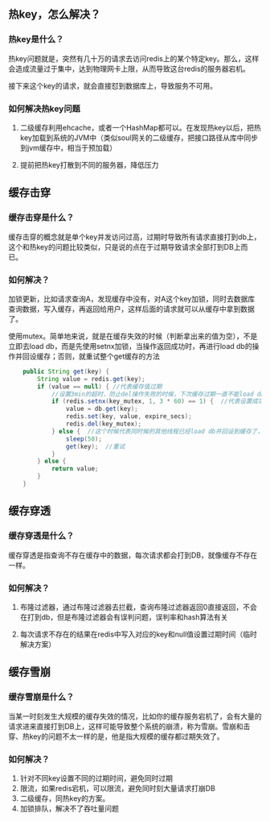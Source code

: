 ## 热key，怎么解决？
### 热key是什么？
热key问题就是，突然有几十万的请求去访问redis上的某个特定key。那么，这样会造成流量过于集中，达到物理网卡上限，从而导致这台redis的服务器宕机。

接下来这个key的请求，就会直接怼到数据库上，导致服务不可用。

### 如何解决热key问题
1. 二级缓存利用ehcache，或者一个HashMap都可以。在发现热key以后，把热key加载到系统的JVM中（类似soul网关的二级缓存，把接口路径从库中同步到jvm缓存中，相当于预加载）

2. 提前把热key打散到不同的服务器，降低压力

## 缓存击穿
### 缓存击穿是什么？
缓存击穿的概念就是单个key并发访问过高，过期时导致所有请求直接打到db上，这个和热key的问题比较类似，只是说的点在于过期导致请求全部打到DB上而已。

### 如何解决？

加锁更新，比如请求查询A，发现缓存中没有，对A这个key加锁，同时去数据库查询数据，写入缓存，再返回给用户，这样后面的请求就可以从缓存中拿到数据了。

使用mutex。简单地来说，就是在缓存失效的时候（判断拿出来的值为空），不是立即去load db，而是先使用setnx加锁，当操作返回成功时，再进行load db的操作并回设缓存；否则，就重试整个get缓存的方法
```java
    public String get(key) {
        String value = redis.get(key);
        if (value == null) { //代表缓存值过期
            //设置3min的超时，防止del操作失败的时候，下次缓存过期一直不能load db
            if (redis.setnx(key_mutex, 1, 3 * 60) == 1) {  //代表设置成功
                value = db.get(key);
                redis.set(key, value, expire_secs);
                redis.del(key_mutex);
            } else {  //这个时候代表同时候的其他线程已经load db并回设到缓存了，这时候重试获取缓存值即可
                sleep(50);
                get(key);  //重试
            }
        } else {
            return value;
        }
    }
```

## 缓存穿透
### 缓存穿透是什么？
缓存穿透是指查询不存在缓存中的数据，每次请求都会打到DB，就像缓存不存在一样。

### 如何解决？
1. 布隆过滤器，通过布隆过滤器去拦截，查询布隆过滤器返回0直接返回，不会在打到db，但是布隆过滤器会有误判问题，误判率和hash算法有关

2. 每次请求不存在的结果在redis中写入对应的key和null值设置过期时间（临时解决方案）

## 缓存雪崩
### 缓存雪崩是什么？

当某一时刻发生大规模的缓存失效的情况，比如你的缓存服务宕机了，会有大量的请求进来直接打到DB上，这样可能导致整个系统的崩溃，称为雪崩。雪崩和击穿、热key的问题不太一样的是，他是指大规模的缓存都过期失效了。

### 如何解决？

1. 针对不同key设置不同的过期时间，避免同时过期
2. 限流，如果redis宕机，可以限流，避免同时刻大量请求打崩DB
3. 二级缓存，同热key的方案。
4. 加锁排队，解决不了吞吐量问题


